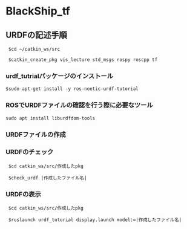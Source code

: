 # BlackShip_tf

## URDFの記述手順

` $cd ~/catkin_ws/src`

` $catkin_create_pkg vis_lecture std_msgs rospy roscpp tf`

### urdf_tutrialパッケージのインストール

` $sudo apt-get install -y ros-noetic-urdf-tutorial `

### ROSでURDFファイルの確認を行う際に必要なツール

`sudo apt install liburdfdom-tools`

### URDFファイルの作成


### URDFのチェック

` $cd catkin_ws/src/作成したpkg`

` $check_urdf |作成したファイル名|`

### URDFの表示

` $cd catkin_ws/src/作成したpkg`

` $roslaunch urdf_tutorial display.launch model:=|作成したファイル名|`
